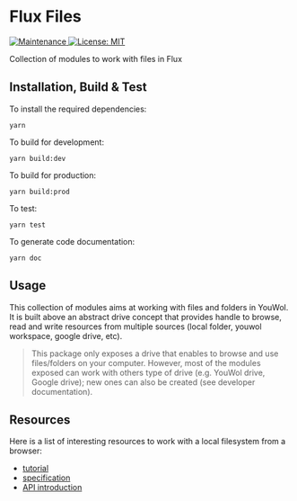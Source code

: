 # Flux Files


<p>
    <a href="https://github.com/kefranabg/readme-md-generator/graphs/commit-activity" target="_blank">
        <img alt="Maintenance" src="https://img.shields.io/badge/Maintained%3F-yes-green.svg" />
    </a>
    <a href="https://github.com/kefranabg/readme-md-generator/blob/master/LICENSE" target="_blank">
        <img alt="License: MIT" src="https://img.shields.io/badge/License-MIT-yellow.svg" />
    </a>
</p>

Collection of modules to work with files in Flux


## Installation, Build & Test 

To install the required dependencies:
```shell
yarn 
```

To build for development:
```shell
yarn build:dev
```

To build for production:
```shell
yarn build:prod
```

To test:
```shell
yarn test
```

To generate code documentation:
```shell
yarn doc
```

## Usage 

This collection of modules aims at working with files and folders in YouWol.
It is built above an abstract drive concept that provides handle to browse, read and write resources from 
multiple sources (local folder, youwol workspace, google drive, etc).

> This package only exposes a drive that enables to browse and use files/folders on your computer. 
> However, most of the modules exposed can work with others type of drive (e.g. YouWol drive, Google drive); 
> new ones can also be created (see developer documentation).


## Resources

Here is a list of interesting resources to work with a local filesystem from a browser:
-    [tutorial](https://web.dev/file-system-access/)
-    [specification](https://wicg.github.io/file-system-access/)
-    [API introduction](https://developer.mozilla.org/en-US/docs/Web/API/File_and_Directory_Entries_API/Introduction)

